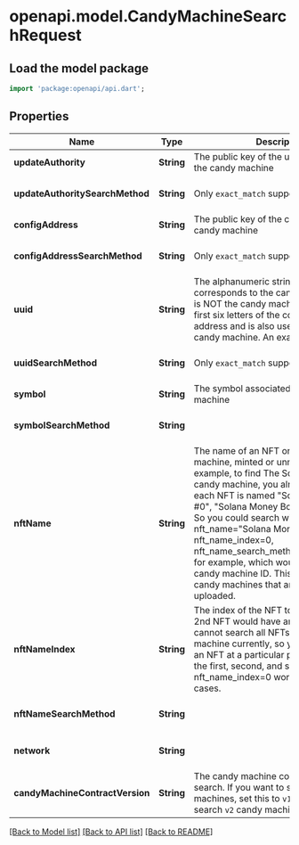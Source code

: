 # openapi.model.CandyMachineSearchRequest

## Load the model package
```dart
import 'package:openapi/api.dart';
```

## Properties
Name | Type | Description | Notes
------------ | ------------- | ------------- | -------------
**updateAuthority** | **String** | The public key of the update authority of the candy machine | [optional] 
**updateAuthoritySearchMethod** | **String** | Only `exact_match` supported at this time | [optional] [default to 'exact_match']
**configAddress** | **String** | The public key of the configuration of the candy machine | [optional] 
**configAddressSearchMethod** | **String** | Only `exact_match` supported at this time | [optional] [default to 'exact_match']
**uuid** | **String** | The alphanumeric string of length six that corresponds to the candy machine. This is NOT the candy machine ID.  This is the first six letters of the configuration address and is also used to identify the candy machine. An example is `4zKV6i`.  | [optional] 
**uuidSearchMethod** | **String** | Only `exact_match` supported at this time | [optional] [default to 'exact_match']
**symbol** | **String** | The symbol associated with the candy machine | [optional] 
**symbolSearchMethod** | **String** |  | [optional] [default to 'exact_match']
**nftName** | **String** | The name of an NFT on the candy machine, minted or unminted. For example, to find The Solana Money Boys candy machine, you already know that each NFT is named \"Solana Money Boy #0\", \"Solana Money Boy #1\", and so on. So you could search with  nft_name=\"Solana Money Boy #0\", nft_name_index=0, nft_name_search_method='exact_match', for example, which would return the candy machine ID. This also works with candy machines that are not live but are uploaded.  | [optional] 
**nftNameIndex** | **String** | The index of the NFT to check, e.g., the 2nd NFT would have an index of 1. We cannot search all NFTs on a candy machine currently, so you must search an NFT at a particular position, such as the first, second, and so on. In general, nft_name_index=0 works for most use cases.  | [optional] [default to '0']
**nftNameSearchMethod** | **String** |  | [optional] [default to 'exact_match']
**network** | **String** |  | [optional] [default to 'devnet']
**candyMachineContractVersion** | **String** | The candy machine contract you want to search.  If you want to search `v1` candy machines, set this to `v1`. If you want to search `v2` candy machines. set this to `v2`.  | [optional] [default to 'v1']

[[Back to Model list]](../README.md#documentation-for-models) [[Back to API list]](../README.md#documentation-for-api-endpoints) [[Back to README]](../README.md)



